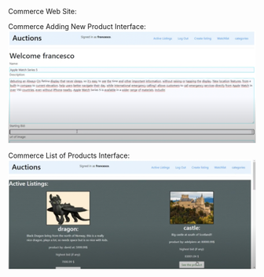 Commerce Web Site:

Commerce Adding New Product Interface:
[![See the web page here!](https://github.com/dsrestrepo/Web_Programming_Django/blob/main/SQL_Models/commerce%20adding%20product.png)](https://www.youtube.com/watch?v=K_JTUli5PRI)


Commerce List of Products Interface:
[![See the web page here!](https://github.com/dsrestrepo/Web_Programming_Django/blob/main/SQL_Models/commerce%20interface.png)](https://www.youtube.com/watch?v=K_JTUli5PRI)
